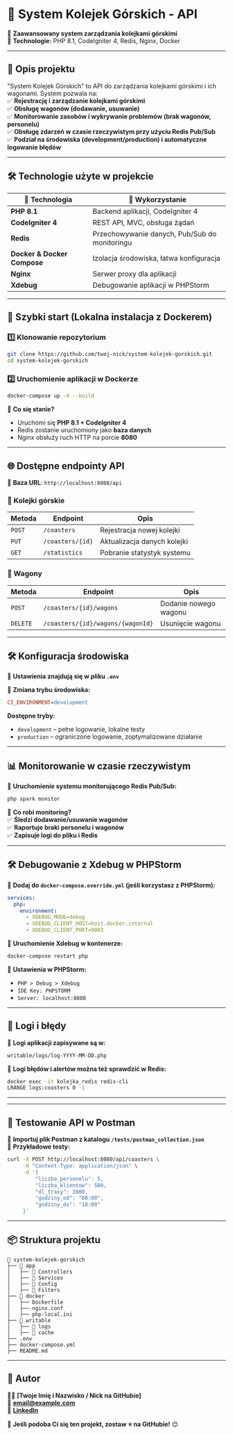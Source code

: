 # 🎢 **System Kolejek Górskich - API**
🚀 **Zaawansowany system zarządzania kolejkami górskimi**  
🔧 **Technologie:** PHP 8.1, CodeIgniter 4, Redis, Nginx, Docker

---

## 📖 **Opis projektu**
"System Kolejek Górskich" to API do zarządzania kolejkami górskimi i ich wagonami. System pozwala na:  
✅ **Rejestrację i zarządzanie kolejkami górskimi**  
✅ **Obsługę wagonów (dodawanie, usuwanie)**  
✅ **Monitorowanie zasobów i wykrywanie problemów (brak wagonów, personelu)**  
✅ **Obsługę zdarzeń w czasie rzeczywistym przy użyciu Redis Pub/Sub**  
✅ **Podział na środowiska (development/production) i automatyczne logowanie błędów**

---

## 🛠 **Technologie użyte w projekcie**
| 🔧 Technologia  | 📌 Wykorzystanie |
|---------------|-----------------|
| **PHP 8.1** | Backend aplikacji, CodeIgniter 4 |
| **CodeIgniter 4** | REST API, MVC, obsługa żądań |
| **Redis** | Przechowywanie danych, Pub/Sub do monitoringu |
| **Docker & Docker Compose** | Izolacja środowiska, łatwa konfiguracja |
| **Nginx** | Serwer proxy dla aplikacji |
| **Xdebug** | Debugowanie aplikacji w PHPStorm |

---

## 🚀 **Szybki start (Lokalna instalacja z Dockerem)**
### **1️⃣ Klonowanie repozytorium**
```sh
git clone https://github.com/twoj-nick/system-kolejek-gorskich.git
cd system-kolejek-gorskich
```

### **2️⃣ Uruchomienie aplikacji w Dockerze**
```sh
docker-compose up -d --build
```
📌 **Co się stanie?**
- Uruchomi się **PHP 8.1 + CodeIgniter 4**
- Redis zostanie uruchomiony jako **baza danych**
- Nginx obsłuży ruch HTTP na porcie **8080**

---

## 🌐 **Dostępne endpointy API**
📌 **Baza URL**: `http://localhost:8080/api`

### **🎢 Kolejki górskie**
| Metoda | Endpoint | Opis |
|--------|---------|------|
| `POST` | `/coasters` | Rejestracja nowej kolejki |
| `PUT` | `/coasters/{id}` | Aktualizacja danych kolejki |
| `GET` | `/statistics` | Pobranie statystyk systemu |

### **🚋 Wagony**
| Metoda | Endpoint | Opis |
|--------|---------|------|
| `POST` | `/coasters/{id}/wagons` | Dodanie nowego wagonu |
| `DELETE` | `/coasters/{id}/wagons/{wagonId}` | Usunięcie wagonu |

---

## 🛠 **Konfiguracja środowiska**
📌 **Ustawienia znajdują się w pliku `.env`**

📌 **Zmiana trybu środowiska:**
```ini
CI_ENVIRONMENT=development
```
**Dostępne tryby:**
- `development` – pełne logowanie, lokalne testy
- `production` – ograniczone logowanie, zoptymalizowane działanie

---

## 📊 **Monitorowanie w czasie rzeczywistym**
🚀 **Uruchomienie systemu monitorującego Redis Pub/Sub:**
```sh
php spark monitor
```
📌 **Co robi monitoring?**  
✅ **Śledzi dodawanie/usuwanie wagonów**  
✅ **Raportuje braki personelu i wagonów**  
✅ **Zapisuje logi do pliku i Redis**

---

## 🛠 **Debugowanie z Xdebug w PHPStorm**
📌 **Dodaj do `docker-compose.override.yml` (jeśli korzystasz z PHPStorm):**
```yaml
services:
  php:
    environment:
      - XDEBUG_MODE=debug
      - XDEBUG_CLIENT_HOST=host.docker.internal
      - XDEBUG_CLIENT_PORT=9003
```
📌 **Uruchomienie Xdebug w kontenerze:**
```sh
docker-compose restart php
```
📌 **Ustawienia w PHPStorm:**
- `PHP > Debug > Xdebug`
- `IDE Key: PHPSTORM`
- `Server: localhost:8080`

---

## 📜 **Logi i błędy**
📌 **Logi aplikacji zapisywane są w:**
```sh
writable/logs/log-YYYY-MM-DD.php
```
📌 **Logi błędów i alertów można też sprawdzić w Redis:**
```sh
docker exec -it kolejka_redis redis-cli
LRANGE logs:coasters 0 -1
```

---

---

## 🧪 **Testowanie API w Postman**
📌 **Importuj plik Postman z katalogu `/tests/postman_collection.json`**  
📌 **Przykładowe testy:**
```sh
curl -X POST http://localhost:8080/api/coasters \
     -H "Content-Type: application/json" \
     -d '{
         "liczba_personelu": 5,
         "liczba_klientow": 500,
         "dl_trasy": 2000,
         "godziny_od": "08:00",
         "godziny_do": "18:00"
     }'
```

---

## 📦 **Struktura projektu**
```
📂 system-kolejek-gorskich
├── 📂 app
│   ├── 📂 Controllers
│   ├── 📂 Services
│   ├── 📂 Config
│   ├── 📂 Filters
├── 📂 docker
│   ├── Dockerfile
│   ├── nginx.conf
│   ├── php-local.ini
├── 📂 writable
│   ├── 📂 logs
│   ├── 📂 cache
├── .env
├── docker-compose.yml
├── README.md
```

---

## 📌 **Autor**
👨‍💻 **[Twoje Imię i Nazwisko / Nick na GitHubie]**  
📧 **email@example.com**  
🔗 **[LinkedIn](https://linkedin.com/in/twoj-profil)**

🚀 **Jeśli podoba Ci się ten projekt, zostaw ⭐ na GitHubie!** 😊
